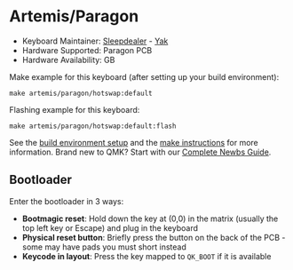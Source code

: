 # Artemis/Paragon

* Keyboard Maintainer: [Sleepdealer](https://github.com/Sleepdealr) - [Yak](https://github.com/yakMM)
* Hardware Supported: Paragon PCB
* Hardware Availability: GB

Make example for this keyboard (after setting up your build environment):

    make artemis/paragon/hotswap:default

Flashing example for this keyboard:

    make artemis/paragon/hotswap:default:flash

See the [build environment setup](https://docs.qmk.fm/#/getting_started_build_tools) and the [make instructions](https://docs.qmk.fm/#/getting_started_make_guide) for more information. Brand new to QMK? Start with our [Complete Newbs Guide](https://docs.qmk.fm/#/newbs).

## Bootloader

Enter the bootloader in 3 ways:

* **Bootmagic reset**: Hold down the key at (0,0) in the matrix (usually the top left key or Escape) and plug in the keyboard
* **Physical reset button**: Briefly press the button on the back of the PCB - some may have pads you must short instead
* **Keycode in layout**: Press the key mapped to `QK_BOOT` if it is available
